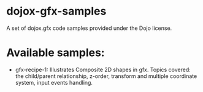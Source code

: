 dojox-gfx-samples
=================

A set of dojox.gfx code samples provided under the Dojo license.

Available samples:
==================

   * gfx-recipe-1: Illustrates Composite 2D shapes in gfx. Topics covered: the child/parent relationship, z-order, transform and multiple coordinate system, input events handling.
